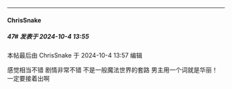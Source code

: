 ﻿
*****

####  ChrisSnake  
##### 47#       发表于 2024-10-4 13:55

 本帖最后由 ChrisSnake 于 2024-10-4 13:57 编辑 

感觉相当不错 剧情非常不错 不是一般魔法世界的套路 男主用一个词就是华丽！ 一定要接着出啊

